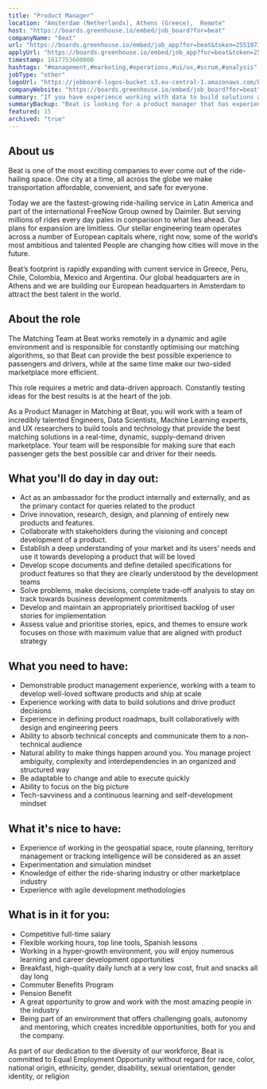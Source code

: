 ```yaml
---
title: "Product Manager"
location: "Amsterdam (Netherlands), Athens (Greece),  Remote"
host: "https://boards.greenhouse.io/embed/job_board?for=beat"
companyName: "Beat"
url: "https://boards.greenhouse.io/embed/job_app?for=beat&token=2551971"
applyUrl: "https://boards.greenhouse.io/embed/job_app?for=beat&token=2551971#app"
timestamp: 1617753600000
hashtags: "#management,#marketing,#operations,#ui/ux,#scrum,#analysis"
jobType: "other"
logoUrl: "https://jobboard-logos-bucket.s3.eu-central-1.amazonaws.com/beat"
companyWebsite: "https://boards.greenhouse.io/embed/job_board?for=beat"
summary: "If you have experience working with data to build solutions and drive product decisions, Beat is looking for someone with your knowledge."
summaryBackup: "Beat is looking for a product manager that has experience in: #ui/ux, #scrum, #management."
featured: 15
archived: "true"
---
```


## About us 

Beat is one of the most exciting companies to ever come out of the ride-hailing space. One city at a time, all across the globe we make transportation affordable, convenient, and safe for everyone. 

Today we are the fastest-growing ride-hailing service in Latin America and part of the international FreeNow Group owned by Daimler. But serving millions of rides every day pales in comparison to what lies ahead. Our plans for expansion are limitless. Our stellar engineering team operates across a number of European capitals where, right now, some of the world’s most ambitious and talented People are changing how cities will move in the future.

Beat’s footprint is rapidly expanding with current service in Greece, Peru, Chile, Colombia, Mexico and Argentina. Our global headquarters are in Athens and we are building our European headquarters in Amsterdam to attract the best talent in the world. 

## About the role

The Matching Team at Beat works remotely in a dynamic and agile environment and is responsible for constantly optimising our matching algorithms, so that Beat can provide the best possible experience to passengers and drivers, while at the same time make our two-sided marketplace more efficient. 

This role requires a metric and data-driven approach. Constantly testing ideas for the best results is at the heart of the job. 

As a Product Manager in Matching at Beat, you will work with a team of incredibly talented Engineers, Data Scientists, Machine Learning experts, and UX researchers to build tools and technology that provide the best matching solutions in a real-time, dynamic, supply-demand driven marketplace. Your team will be responsible for making sure that each passenger gets the best possible car and driver for their needs. 

## What you'll do day in day out:

*   Act as an ambassador for the product internally and externally, and as the primary contact for queries related to the product
*   Drive innovation, research, design, and planning of entirely new products and features.
*   Collaborate with stakeholders during the visioning and concept development of a product.
*   Establish a deep understanding of your market and its users’ needs and use it towards developing a product that will be loved
*   Develop scope documents and define detailed specifications for product features so that they are clearly understood by the development teams
*   Solve problems, make decisions, complete trade-off analysis to stay on track towards business development commitments
*   Develop and maintain an appropriately prioritised backlog of user stories for implementation
*   Assess value and prioritise stories, epics, and themes to ensure work focuses on those with maximum value that are aligned with product strategy

## What you need to have:

*   Demonstrable product management experience, working with a team to develop well-loved software products and ship at scale
*   Experience working with data to build solutions and drive product decisions
*   Experience in defining product roadmaps, built collaboratively with design and engineering peers
*   Ability to absorb technical concepts and communicate them to a non-technical audience
*   Natural ability to make things happen around you. You manage project ambiguity, complexity and interdependencies in an organized and structured way
*   Be adaptable to change and able to execute quickly
*   Ability to focus on the big picture
*   Tech-savviness and a continuous learning and self-development mindset

## What it's nice to have:

*   Experience of working in the geospatial space, route planning, territory management or tracking intelligence will be considered as an asset
*   Experimentation and simulation mindset
*   Knowledge of either the ride-sharing industry or other marketplace industry
*   Experience with agile development methodologies

## What is in it for you:

*   Competitive full-time salary
*   Flexible working hours, top line tools, Spanish lessons
*   Working in a hyper-growth environment, you will enjoy numerous learning and career development opportunities 
*   Breakfast, high-quality daily lunch at a very low cost, fruit and snacks all day long
*   Commuter Benefits Program
*   Pension Benefit
*   A great opportunity to grow and work with the most amazing people in the industry
*   Being part of an environment that offers challenging goals, autonomy and mentoring, which creates incredible opportunities, both for you and the company.

As part of our dedication to the diversity of our workforce, Beat is committed to Equal Employment Opportunity without regard for race, color, national origin, ethnicity, gender, disability, sexual orientation, gender identity, or religion
